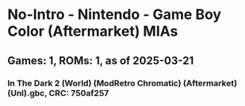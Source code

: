# No-Intro - Nintendo - Game Boy Color (Aftermarket) MIAs
## Games: 1, ROMs: 1, as of 2025-03-21

### In The Dark 2 (World) (ModRetro Chromatic) (Aftermarket) (Unl).gbc, CRC: 750af257
